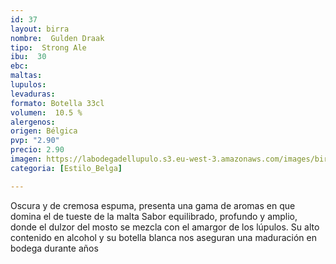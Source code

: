 ```yaml
---
id: 37
layout: birra
nombre:  Gulden Draak
tipo:  Strong Ale
ibu:  30
ebc:
maltas: 
lupulos: 
levaduras: 
formato: Botella 33cl
volumen:  10.5 %
alergenos: 
origen: Bélgica
pvp: "2.90"
precio: 2.90
imagen: https://labodegadellupulo.s3.eu-west-3.amazonaws.com/images/birras/gulden.jpg
categoria: [Estilo_Belga]

---
```

Oscura y de cremosa espuma, presenta una gama de aromas en que domina el de tueste de la malta Sabor equilibrado, profundo y amplio, donde el dulzor del mosto se mezcla con el amargor de los lúpulos.  Su alto contenido en alcohol y su botella blanca nos aseguran una maduración en bodega durante años




